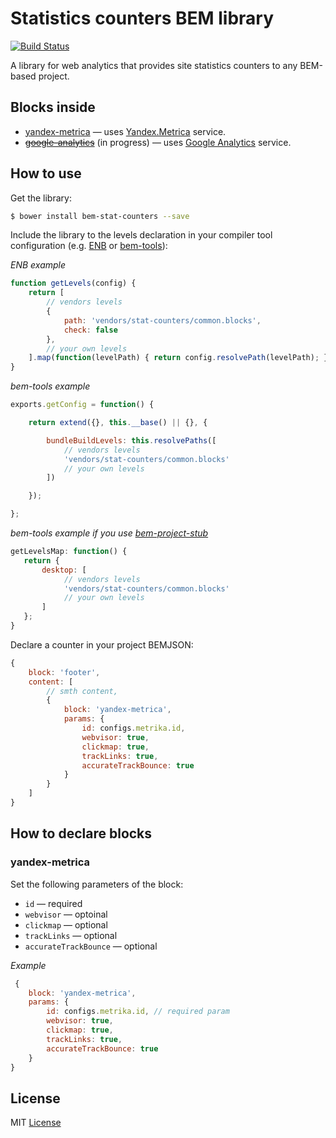 # Statistics counters BEM library
[![Build Status](https://travis-ci.org/remnev/stat-counters.svg)](https://travis-ci.org/remnev/stat-counters)

A library for web analytics that provides site statistics counters to any BEM-based project.

## Blocks inside
  - [yandex-metrica](#link_to_the_block_in_your_repo) — uses [Yandex.Metrica](https://metrica.yandex.com) service.
  - ~~[google-analytics](#link_to_the_block_in_your_repo)~~ (in progress) — uses [Google Analytics](http://www.google.com/analytics) service.

## How to use

Get the library:

```sh
$ bower install bem-stat-counters --save
```

Include the library to the levels declaration in your compiler tool configuration (e.g. [ENB](https://github.com/enb-make/enb) or [bem-tools](https://ru.bem.info/tools/bem/bem-tools/)):

*ENB example*
```js
function getLevels(config) {
    return [
        // vendors levels
        {
            path: 'vendors/stat-counters/common.blocks',
            check: false
        },
        // your own levels
    ].map(function(levelPath) { return config.resolvePath(levelPath); });
}
```

*bem-tools example*
```js
exports.getConfig = function() {

    return extend({}, this.__base() || {}, {

        bundleBuildLevels: this.resolvePaths([
            // vendors levels
            'vendors/stat-counters/common.blocks'
            // your own levels
        ])

    });

};
```

*bem-tools example if you use [bem-project-stub](https://github.com/bem/project-stub)*
```js
getLevelsMap: function() {
   return {
       desktop: [
            // vendors levels
            'vendors/stat-counters/common.blocks'
            // your own levels
       ]
   };
}
```

Declare a counter in your project BEMJSON:

```js
{
    block: 'footer',
    content: [
        // smth content,
        {
            block: 'yandex-metrica',
            params: {
                id: configs.metrika.id,
                webvisor: true,
                clickmap: true,
                trackLinks: true,
                accurateTrackBounce: true
            }
        }
    ]
}
```

## How to declare blocks
### yandex-metrica

Set the following parameters of the block:

* `id` — required
* `webvisor` — optoinal
* `clickmap` — optional
* `trackLinks` — optional
* `accurateTrackBounce` — optional

*Example*
```js
 {
    block: 'yandex-metrica',
    params: {
        id: configs.metrika.id, // required param
        webvisor: true,
        clickmap: true,
        trackLinks: true,
        accurateTrackBounce: true
    }
}
```

## License

MIT [License](https://github.com/remnev/stat-counters/blob/master/LICENSE)
